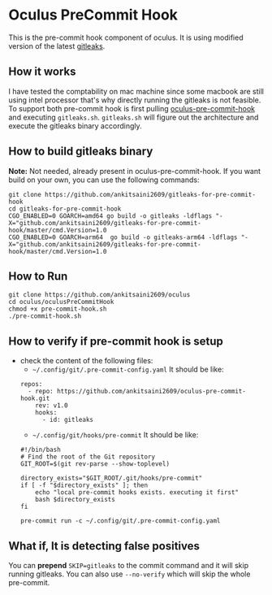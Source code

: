 # Oculus PreCommit Hook
This is the  pre-commit hook component of oculus. It is using modified version of the latest [gitleaks](https://github.com/ankitsaini2609/gitleaks-for-pre-commit-hook).

## How it works
I have tested the comptability on mac machine since some macbook are still using intel processor that's why directly running the gitleaks is not feasible.
To support both pre-commit hook is first pulling [oculus-pre-commit-hook](https://github.com/ankitsaini2609/oculus-pre-commit-hook) and executing `gitleaks.sh`.
`gitleaks.sh` will figure out the architecture and execute the gitleaks binary accordingly.

## How to build gitleaks binary
**Note:** Not needed, already present in oculus-pre-commit-hook. If you want build on your own, you can use the following commands:
```
git clone https://github.com/ankitsaini2609/gitleaks-for-pre-commit-hook
cd gitleaks-for-pre-commit-hook
CGO_ENABLED=0 GOARCH=amd64 go build -o gitleaks -ldflags "-X="github.com/ankitsaini2609/gitleaks-for-pre-commit-hook/master/cmd.Version=1.0
CGO_ENABLED=0 GOARCH=arm64  go build -o gitleaks-arm64 -ldflags "-X="github.com/ankitsaini2609/gitleaks-for-pre-commit-hook/master/cmd.Version=1.0
```
## How to Run
```
git clone https://github.com/ankitsaini2609/oculus
cd oculus/oculusPreCommitHook
chmod +x pre-commit-hook.sh
./pre-commit-hook.sh
```
## How to verify if pre-commit hook is setup
- check the content of the following files:
    - `~/.config/git/.pre-commit-config.yaml` It should be like:
    ```
    repos:
      - repo: https://github.com/ankitsaini2609/oculus-pre-commit-hook.git
        rev: v1.0
        hooks:
          - id: gitleaks
    ```
    - `~/.config/git/hooks/pre-commit` It should be like:
    ```
    #!/bin/bash
    # Find the root of the Git repository
    GIT_ROOT=$(git rev-parse --show-toplevel)

    directory_exists="$GIT_ROOT/.git/hooks/pre-commit"
    if [ -f "$directory_exists" ]; then
        echo "local pre-commit hooks exists. executing it first"
        bash $directory_exists
    fi

    pre-commit run -c ~/.config/git/.pre-commit-config.yaml
    ```

## What if, It is detecting false positives
You can **prepend** `SKIP=gitleaks` to the commit command and it will skip running gitleaks. You can also use `--no-verify` which will skip the whole pre-commit.




